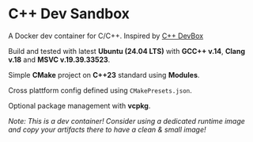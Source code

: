 # C++ Dev Sandbox

A Docker dev container for C/C++. Inspired by [C++ DevBox](https://github.com/jakoch/cpp-devbox/tree/main)

Build and tested with latest **Ubuntu (24.04 LTS)** with **GCC++ v.14**, **Clang v.18** and **MSVC v.19.39.33523**.

Simple **CMake** project on **C++23** standard using **Modules**.

Cross plattform config defined using `CMakePresets.json`.

Optional package management with **vcpkg**.

*Note: This is a dev container! Consider using a dedicated runtime image and copy your artifacts there to have a clean & small image!*
